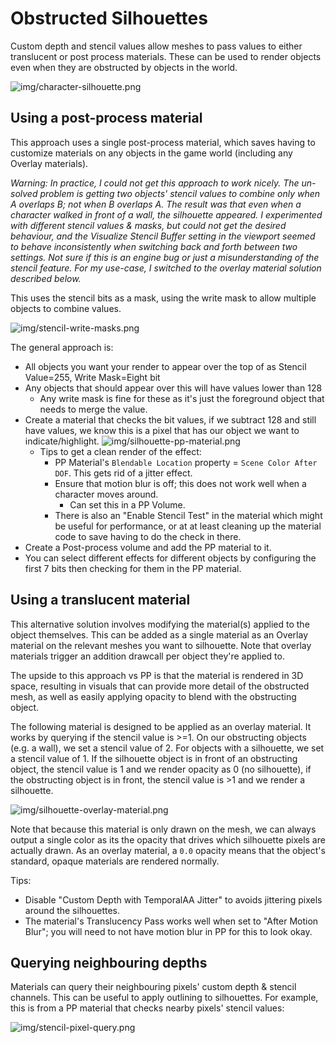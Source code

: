 ﻿# Obstructed Silhouettes

Custom depth and stencil values allow meshes to pass values to either translucent
or post process materials. These can be used to render objects even when they are
obstructed by objects in the world.

![img/character-silhouette.png](img/character-silhouette.png)

## Using a post-process material

This approach uses a single post-process material, which saves having to customize materials
on any objects in the game world (including any Overlay materials).

_Warning: In practice, I could not get this approach to work nicely. The un-solved problem is
getting two objects' stencil values to combine only when A overlaps B; not when B overlaps A.
The result was that even when a character walked in front of a wall, the silhouette appeared.
I experimented with different stencil values & masks, but could not get the desired behaviour,
and the Visualize Stencil Buffer setting in the viewport seemed to behave inconsistently when
switching back and forth between two settings. Not sure if this is an engine bug or just a 
misunderstanding of the stencil feature. For my use-case, I switched to the overlay material
solution described below._

This uses the stencil bits as a mask, using the write mask to allow multiple objects
to combine values.

![img/stencil-write-masks.png](img/stencil-write-masks.png)

The general approach is:
* All objects you want your render to appear over the top of as Stencil Value=255, Write Mask=Eight bit
* Any objects that should appear over this will have values lower than 128
  * Any write mask is fine for these as it's just the foreground object that needs to merge the value.
* Create a material that checks the bit values, if we subtract 128 and still have values, we know this
  is a pixel that has our object we want to indicate/highlight.
  ![img/silhouette-pp-material.png](img/silhouette-pp-material.png)
  * Tips to get a clean render of the effect:
    * PP Material's `Blendable Location` property = `Scene Color After DOF`. This gets rid of a jitter effect.
    * Ensure that motion blur is off; this does not work well when a character moves around.
      * Can set this in a PP Volume.
    * There is also an "Enable Stencil Test" in the material which might be useful for performance, or at
      at least cleaning up the material code to save having to do the check in there.
* Create a Post-process volume and add the PP material to it.
* You can select different effects for different objects by configuring the first 7 bits then checking for
  them in the PP material.

## Using a translucent material

This alternative solution involves modifying the material(s) applied to the object themselves. This
can be added as a single material as an Overlay material on the relevant meshes you want to silhouette.
Note that overlay materials trigger an addition drawcall per object they're applied to.

The upside to this approach vs PP is that the material is rendered in 3D space, resulting in visuals
that can provide more detail of the obstructed mesh, as well as easily applying opacity to blend with
the obstructing object.

The following material is designed to be applied as an overlay material. It works by querying if the
stencil value is >=1. On our obstructing objects (e.g. a wall), we set a stencil value of 2. For objects
with a silhouette, we set a stencil value of 1. If the silhouette object is in front of an obstructing
object, the stencil value is 1 and we render opacity as 0 (no silhouette), if the obstructing object is 
in front, the stencil value is >1 and we render a silhouette.

![img/silhouette-overlay-material.png](img/silhouette-overlay-material.png)

Note that because this material is only drawn on the mesh, we can always output a single color as its
the opacity that drives which silhouette pixels are actually drawn. As an overlay material, a `0.0` opacity
means that the object's standard, opaque materials are rendered normally.

Tips:
* Disable "Custom Depth with TemporalAA Jitter" to avoids jittering pixels around the silhouettes.
* The material's Translucency Pass works well when set to "After Motion Blur"; you will need to not
  have motion blur in PP for this to look okay.

## Querying neighbouring depths

Materials can query their neighbouring pixels' custom depth & stencil channels. This can be useful to apply
outlining to silhouettes. For example, this is from a PP material that checks nearby pixels' stencil values:

![img/stencil-pixel-query.png](img/stencil-pixel-query.png)

